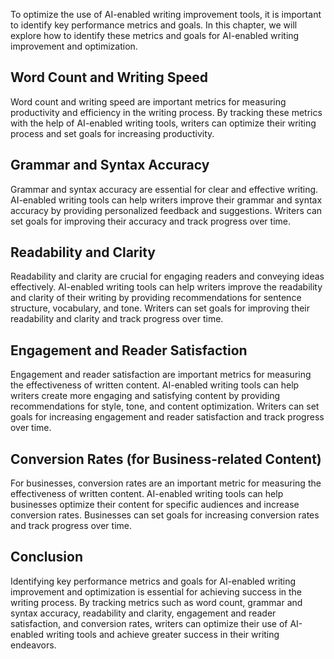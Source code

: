
To optimize the use of AI-enabled writing improvement tools, it is important to identify key performance metrics and goals. In this chapter, we will explore how to identify these metrics and goals for AI-enabled writing improvement and optimization.

Word Count and Writing Speed
----------------------------

Word count and writing speed are important metrics for measuring productivity and efficiency in the writing process. By tracking these metrics with the help of AI-enabled writing tools, writers can optimize their writing process and set goals for increasing productivity.

Grammar and Syntax Accuracy
---------------------------

Grammar and syntax accuracy are essential for clear and effective writing. AI-enabled writing tools can help writers improve their grammar and syntax accuracy by providing personalized feedback and suggestions. Writers can set goals for improving their accuracy and track progress over time.

Readability and Clarity
-----------------------

Readability and clarity are crucial for engaging readers and conveying ideas effectively. AI-enabled writing tools can help writers improve the readability and clarity of their writing by providing recommendations for sentence structure, vocabulary, and tone. Writers can set goals for improving their readability and clarity and track progress over time.

Engagement and Reader Satisfaction
----------------------------------

Engagement and reader satisfaction are important metrics for measuring the effectiveness of written content. AI-enabled writing tools can help writers create more engaging and satisfying content by providing recommendations for style, tone, and content optimization. Writers can set goals for increasing engagement and reader satisfaction and track progress over time.

Conversion Rates (for Business-related Content)
-----------------------------------------------

For businesses, conversion rates are an important metric for measuring the effectiveness of written content. AI-enabled writing tools can help businesses optimize their content for specific audiences and increase conversion rates. Businesses can set goals for increasing conversion rates and track progress over time.

Conclusion
----------

Identifying key performance metrics and goals for AI-enabled writing improvement and optimization is essential for achieving success in the writing process. By tracking metrics such as word count, grammar and syntax accuracy, readability and clarity, engagement and reader satisfaction, and conversion rates, writers can optimize their use of AI-enabled writing tools and achieve greater success in their writing endeavors.

